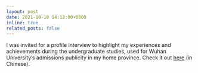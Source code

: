 ```yaml
---
layout: post
date: 2021-10-10 14:13:00+0800
inline: true
related_posts: false
---
```


I was invited for a profile interview to highlight my experiences and achievements during the undergraduate studies, used for Wuhan University’s admissions publicity in my home province. Check it out [here](https://mp.weixin.qq.com/s/vmqLsMbr36th2ia8ftulWQ) (in Chinese).
